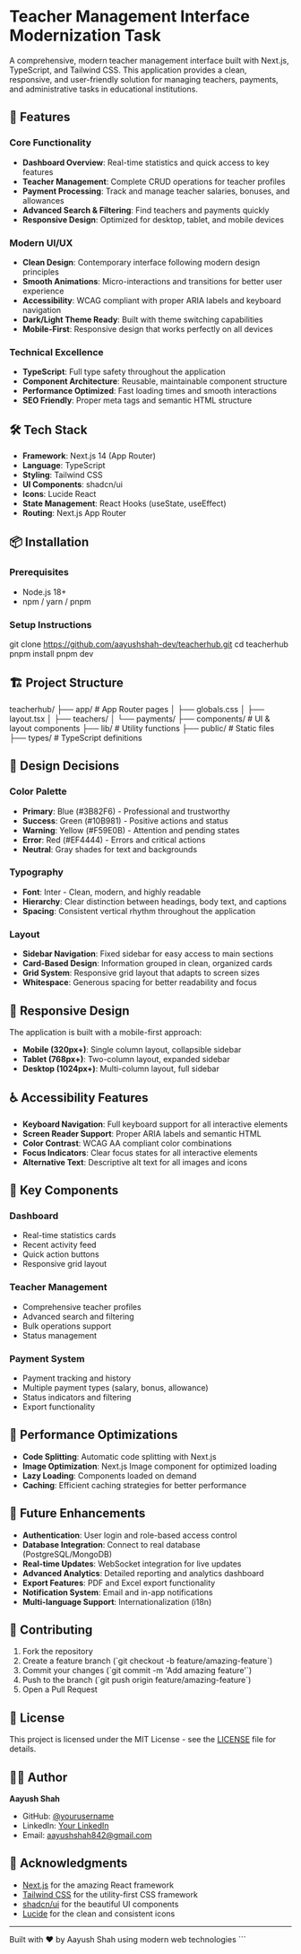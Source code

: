 # Teacher Management Interface Modernization Task 

A comprehensive, modern teacher management interface built with Next.js, TypeScript, and Tailwind CSS. This application provides a clean, responsive, and user-friendly solution for managing teachers, payments, and administrative tasks in educational institutions.

## 🚀 Features

### Core Functionality
- **Dashboard Overview**: Real-time statistics and quick access to key features
- **Teacher Management**: Complete CRUD operations for teacher profiles
- **Payment Processing**: Track and manage teacher salaries, bonuses, and allowances
- **Advanced Search & Filtering**: Find teachers and payments quickly
- **Responsive Design**: Optimized for desktop, tablet, and mobile devices

### Modern UI/UX
- **Clean Design**: Contemporary interface following modern design principles
- **Smooth Animations**: Micro-interactions and transitions for better user experience
- **Accessibility**: WCAG compliant with proper ARIA labels and keyboard navigation
- **Dark/Light Theme Ready**: Built with theme switching capabilities
- **Mobile-First**: Responsive design that works perfectly on all devices

### Technical Excellence
- **TypeScript**: Full type safety throughout the application
- **Component Architecture**: Reusable, maintainable component structure
- **Performance Optimized**: Fast loading times and smooth interactions
- **SEO Friendly**: Proper meta tags and semantic HTML structure

## 🛠️ Tech Stack

- **Framework**: Next.js 14 (App Router)
- **Language**: TypeScript
- **Styling**: Tailwind CSS
- **UI Components**: shadcn/ui
- **Icons**: Lucide React
- **State Management**: React Hooks (useState, useEffect)
- **Routing**: Next.js App Router

## 📦 Installation

### Prerequisites
- Node.js 18+ 
- npm / yarn / pnpm
### Setup Instructions

git clone https://github.com/aayushshah-dev/teacherhub.git
cd teacherhub
pnpm install
pnpm dev



## 🏗️ Project Structure

teacherhub/
├── app/             # App Router pages
│   ├── globals.css
│   ├── layout.tsx
│   ├── teachers/
│   └── payments/
├── components/      # UI & layout components
├── lib/             # Utility functions
├── public/          # Static files
├── types/           # TypeScript definitions


## 🎨 Design Decisions

### Color Palette
- **Primary**: Blue (#3B82F6) - Professional and trustworthy
- **Success**: Green (#10B981) - Positive actions and status
- **Warning**: Yellow (#F59E0B) - Attention and pending states
- **Error**: Red (#EF4444) - Errors and critical actions
- **Neutral**: Gray shades for text and backgrounds

### Typography
- **Font**: Inter - Clean, modern, and highly readable
- **Hierarchy**: Clear distinction between headings, body text, and captions
- **Spacing**: Consistent vertical rhythm throughout the application

### Layout
- **Sidebar Navigation**: Fixed sidebar for easy access to main sections
- **Card-Based Design**: Information grouped in clean, organized cards
- **Grid System**: Responsive grid layout that adapts to screen sizes
- **Whitespace**: Generous spacing for better readability and focus

## 📱 Responsive Design

The application is built with a mobile-first approach:

- **Mobile (320px+)**: Single column layout, collapsible sidebar
- **Tablet (768px+)**: Two-column layout, expanded sidebar
- **Desktop (1024px+)**: Multi-column layout, full sidebar

## ♿ Accessibility Features

- **Keyboard Navigation**: Full keyboard support for all interactive elements
- **Screen Reader Support**: Proper ARIA labels and semantic HTML
- **Color Contrast**: WCAG AA compliant color combinations
- **Focus Indicators**: Clear focus states for all interactive elements
- **Alternative Text**: Descriptive alt text for all images and icons

## 🔧 Key Components

### Dashboard
- Real-time statistics cards
- Recent activity feed
- Quick action buttons
- Responsive grid layout

### Teacher Management
- Comprehensive teacher profiles
- Advanced search and filtering
- Bulk operations support
- Status management

### Payment System
- Payment tracking and history
- Multiple payment types (salary, bonus, allowance)
- Status indicators and filtering
- Export functionality

## 🚀 Performance Optimizations

- **Code Splitting**: Automatic code splitting with Next.js
- **Image Optimization**: Next.js Image component for optimized loading
- **Lazy Loading**: Components loaded on demand
- **Caching**: Efficient caching strategies for better performance

## 🔮 Future Enhancements

- **Authentication**: User login and role-based access control
- **Database Integration**: Connect to real database (PostgreSQL/MongoDB)
- **Real-time Updates**: WebSocket integration for live updates
- **Advanced Analytics**: Detailed reporting and analytics dashboard
- **Export Features**: PDF and Excel export functionality
- **Notification System**: Email and in-app notifications
- **Multi-language Support**: Internationalization (i18n)

## 🤝 Contributing

1. Fork the repository
2. Create a feature branch (\`git checkout -b feature/amazing-feature\`)
3. Commit your changes (\`git commit -m 'Add amazing feature'\`)
4. Push to the branch (\`git push origin feature/amazing-feature\`)
5. Open a Pull Request

## 📄 License

This project is licensed under the MIT License - see the [LICENSE](LICENSE) file for details.

## 👨‍💻 Author

**Aayush Shah**
- GitHub: [@yourusername](https://github.com/Aayush-shah842)
- LinkedIn: [Your LinkedIn](https://www.linkedin.com/in/aayush-shah-3b6a9223b)
- Email: aayushshah842@gmail.com

## 🙏 Acknowledgments

- [Next.js](https://nextjs.org/) for the amazing React framework
- [Tailwind CSS](https://tailwindcss.com/) for the utility-first CSS framework
- [shadcn/ui](https://ui.shadcn.com/) for the beautiful UI components
- [Lucide](https://lucide.dev/) for the clean and consistent icons

---

Built with ❤️ by Aayush Shah using modern web technologies
\`\`\`
